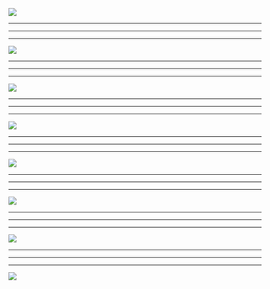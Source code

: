 ![](https://github.com/FlorianGu/climb-over-the-wall/blob/main/picture/11.png)
***
***
***
![](https://github.com/FlorianGu/climb-over-the-wall/blob/main/picture/12.png)
***
***
***
![](https://github.com/FlorianGu/climb-over-the-wall/blob/main/picture/13.png)
***
***
***
![](https://github.com/FlorianGu/climb-over-the-wall/blob/main/picture/14.png)
***
***
***
![](https://github.com/FlorianGu/climb-over-the-wall/blob/main/picture/15.png)
***
***
***
![](https://github.com/FlorianGu/climb-over-the-wall/blob/main/picture/16.png)
***
***
***
![](https://github.com/FlorianGu/climb-over-the-wall/blob/main/picture/17.png)
***
***
***
![](https://github.com/FlorianGu/climb-over-the-wall/blob/main/picture/18.png)
